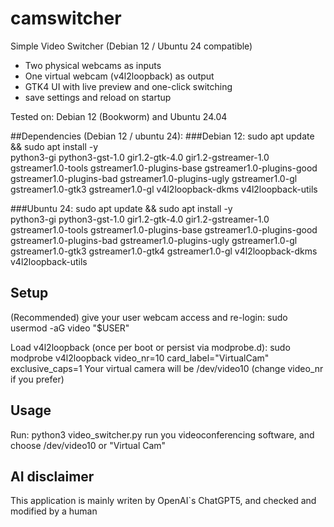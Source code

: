 # camswitcher

Simple Video Switcher (Debian 12 / Ubuntu 24 compatible)
- Two physical webcams as inputs
- One virtual webcam (v4l2loopback) as output
- GTK4 UI with live preview and one-click switching
- save settings and reload on startup

Tested on: Debian 12 (Bookworm) and Ubuntu 24.04

##Dependencies (Debian 12 / ubuntu 24):
###Debian 12:
 sudo apt update && sudo apt install -y \
    python3-gi python3-gst-1.0 gir1.2-gtk-4.0 gir1.2-gstreamer-1.0 \
    gstreamer1.0-tools gstreamer1.0-plugins-base gstreamer1.0-plugins-good \
    gstreamer1.0-plugins-bad gstreamer1.0-plugins-ugly gstreamer1.0-gl \
    gstreamer1.0-gtk3 gstreamer1.0-gl v4l2loopback-dkms v4l2loopback-utils
   

###Ubuntu 24:
sudo apt update && sudo apt install -y \
    python3-gi python3-gst-1.0 gir1.2-gtk-4.0 gir1.2-gstreamer-1.0 \
    gstreamer1.0-tools gstreamer1.0-plugins-base gstreamer1.0-plugins-good \
    gstreamer1.0-plugins-bad gstreamer1.0-plugins-ugly gstreamer1.0-gl \
    gstreamer1.0-gtk3 gstreamer1.0-gtk4 gstreamer1.0-gl v4l2loopback-dkms v4l2loopback-utils


## Setup
(Recommended) give your user webcam access and re-login:
  sudo usermod -aG video "$USER"

Load v4l2loopback (once per boot or persist via modprobe.d):
  sudo modprobe v4l2loopback video_nr=10 card_label="VirtualCam" exclusive_caps=1
  Your virtual camera will be /dev/video10 (change video_nr if you prefer)

## Usage
Run:
  python3 video_switcher.py
run you videoconferencing software, and choose /dev/video10 or "Virtual Cam" 


## AI disclaimer
This application is mainly writen by OpenAI`s ChatGPT5, and checked and modified by a human

